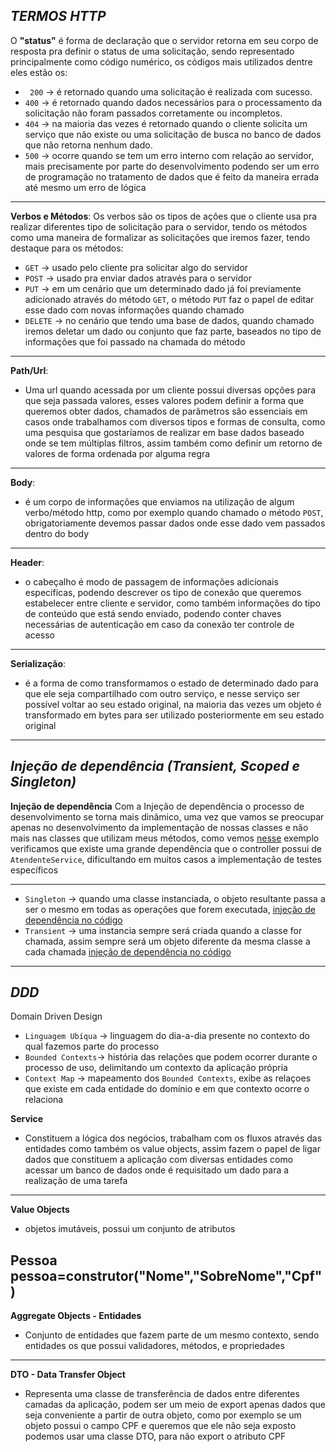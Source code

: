 *TERMOS HTTP*
----
O **"status"** é forma de declaração que o servidor retorna em seu corpo de resposta
pra definir o status de uma solicitação, sendo representado principalmente como código numérico, os códigos mais utilizados dentre eles estão os:

- ``` 200``` -> é retornado quando uma solicitação é realizada com sucesso.
- ```400``` -> é retornado quando dados necessários para o processamento da solicitação não foram passados corretamente ou incompletos.
- ```404``` -> na maioria das vezes é retornado quando o cliente solicita um serviço que não existe ou uma solicitação de busca no banco de dados que não retorna nenhum dado.
- ```500``` -> ocorre quando se tem um erro interno com relação ao servidor, mais precisamente por parte do desenvolvimento podendo ser um erro de programação no tratamento de dados que é feito da maneira errada até mesmo um erro de lógica 
----

**Verbos e Métodos**: Os verbos são os tipos de ações que o cliente usa pra realizar diferentes tipo de solicitação para o servidor, tendo os métodos como uma maneira de formalizar as solicitações que iremos fazer, tendo destaque para os métodos:

- ```GET``` -> usado pelo cliente pra solicitar algo do servidor
- ```POST``` -> usado pra enviar dados através para o servidor
- ```PUT``` -> em um cenário que um determinado dado já foi previamente adicionado através  do método ```GET```, o método ```PUT``` faz o papel de editar esse dado com novas informações quando chamado
- ```DELETE``` -> no cenário que tendo uma base de dados, quando chamado iremos deletar um dado ou conjunto que faz parte, baseados no tipo de informações que foi passado na chamada do método
----

**Path/Url**: 
- Uma url quando acessada por um cliente possui diversas opções para que seja passada valores, esses valores podem definir a forma que queremos obter dados, chamados de parâmetros são essenciais em  casos onde trabalhamos com diversos
 tipos e formas de consulta, como uma pesquisa que gostaríamos de realizar em base dados baseado onde se tem múltiplas filtros, assim também como definir um retorno de valores de forma ordenada por alguma regra
----

**Body**:
- é um corpo de informações que enviamos na utilização de algum verbo/método http, como por exemplo quando chamado o método ```POST```, obrigatoriamente devemos passar dados onde esse dado vem passados dentro do body
----

**Header**: 
- o cabeçalho é modo de passagem de informações adicionais especificas, podendo descrever os tipo de conexão que queremos estabelecer entre cliente e servidor, como também informações do tipo de conteúdo que está sendo enviado, podendo conter chaves necessárias de autenticação em caso da conexão ter controle de acesso
----

**Serialização**: 
- é a forma de como transformamos o estado de determinado dado para que ele seja compartilhado com outro serviço, e nesse serviço ser possível voltar ao seu estado original, na maioria das vezes um objeto é transformado em bytes para ser utilizado posteriormente  em seu estado original
----

*Injeção de dependência (Transient, Scoped e Singleton)*
---
**Injeção de dependência** Com a Injeção de dependência o processo de desenvolvimento se torna mais dinâmico, uma vez que vamos se preocupar apenas no desenvolvimento da implementação de nossas classes e não mais nas classes que utilizam meus métodos, como vemos [nesse](https://github.com/J0a0Paul0Jp/http-termos/blob/2275a257dd38fa9687254de477476e3e201ad598/codigos/c%23/Injecao/sem_injecao/Controller.cs#L5) exemplo verificamos que existe uma grande dependência que o controller possui de ```AtendenteService```, dificultando em muitos casos a implementação de testes específicos

----
- ```Singleton``` -> quando uma classe instanciada, o objeto resultante passa a ser o mesmo em todas as operações que forem executada, [injeção de dependência no código](https://github.com/J0a0Paul0Jp/http-termos/blob/2275a257dd38fa9687254de477476e3e201ad598/codigos/c%23/Injecao/com_injecao/Program.cs#L9)
- ```Transient``` -> uma instancia sempre será criada quando a classe for chamada, assim sempre será um objeto diferente da mesma classe a cada chamada 
[injeção de dependência no código](https://github.com/J0a0Paul0Jp/http-termos/blob/2275a257dd38fa9687254de477476e3e201ad598/codigos/c%23/Injecao/com_injecao/Program.cs#L10)
----

*DDD*
---
Domain Driven Design
- ```Linguagem Ubíqua``` -> linguagem do dia-a-dia presente no contexto do qual fazemos parte do processo
- ```Bounded Contexts```-> história das relações que podem ocorrer durante o processo de uso, delimitando um contexto da aplicação própria 
- ```Context Map``` -> mapeamento dos ```Bounded Contexts```, exibe as relaçoes que existe em cada entidade do domínio e em que contexto ocorre o relaciona

**Service**
- Constituem a lógica dos negócios, trabalham com os fluxos através das entidades como também os value objects, assim fazem o papel de ligar dados que constituem a aplicação com diversas entidades como acessar um banco de dados onde é requisitado um dado para a realização de uma tarefa
----

**Value Objects** 
- objetos imutáveis, possui um conjunto de atributos

Pessoa pessoa=construtor("Nome","SobreNome","Cpf")
----

**Aggregate Objects - Entidades**
- Conjunto de entidades que fazem parte de um
mesmo contexto, sendo entidades os que possui validadores, métodos, e propriedades
----

**DTO - Data Transfer Object** 
- Representa uma classe de transferência de dados entre diferentes camadas da aplicação, podem ser um meio de export apenas dados que seja conveniente a partir de outra objeto, como por exemplo se um objeto possui o campo CPF e queremos que ele não seja exposto podemos usar uma classe DTO, para não export o atributo CPF

